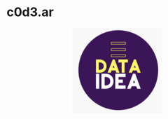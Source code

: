 # c0d3.ar
<center>
  
![Logo.png](https://github.com/cristiandarioortegayubro/dataidea/blob/8ca69fb70c91be16b6d58b04995df773d81eb0ee/imagen/Logo.png)
</center>
